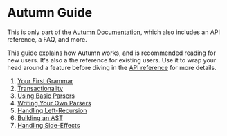 # Autumn Guide
 
This is only part of the [Autumn Documentation], which also includes an API reference, a FAQ, and
more.

This guide explains how Autumn works, and is recommended reading for new users.
It's also a the reference for existing users. Use it to wrap your head around a feature before
diving in the [API reference] for more details.

[Autumn Documentation]: ../README.md
[API reference]: ../API/README.md

1. [Your First Grammar](first-grammar.md)
1. [Transactionality](transactionality.md)
1. [Using Basic Parsers](basic-parsers.md)
1. [Writing Your Own Parsers](own-parsers.md)
1. [Handling Left-Recursion](left-recursion.md)
1. [Building an AST](ast.md)
1. [Handling Side-Effects](side-effects.md)